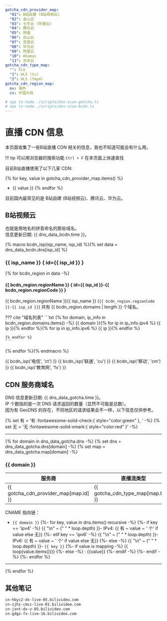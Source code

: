 ```yaml
---
gotcha_cdn_provider_map:
  "01": B站自建 (B站视频云)
  "02": 金山云
  "03": 七牛云 (阿里云)
  "04": 腾讯云
  "05": 网宿
  "06": 白山云
  "07": 百度云
  "08": 华为云
  "09": 阿里云
  "10": Akamai
  "11": 京东云
gotcha_cdn_type_map:
  "": FLV
  "1": HLS (ts)
  "2": HLS (fmp4)
gotcha_cdn_region_map:
  ov: 海外
  cn: 中国大陆

# npx ts-node ./scripts/dns-scan-gotcha.ts
# npx ts-node ./scripts/dns-scan-bcdn.ts
---
```


# 直播 CDN 信息

本页面收集了一些B站直播 CDN 相关的信息，我也不知道可能会有什么用。

!!! tip
    可以用浏览器的搜索功能 `Ctrl + F` 在本页面上快速查找

目前B站直播使用了以下几家 CDN:

{% for key, value in gotcha_cdn_provider_map.items() %}
- {{ value }}
{% endfor %}

目前国内最常见的是 B站自建 (B站视频云)、腾讯云、华为云。

## B站视频云

也就是用地名的拼音命名的那些域名。  
信息更新日期: {{ dns_data_bcdn.time }}。

{% macro bcdn_isp(isp_name, isp_id) %}{% set data = dns_data_bcdn.dns[isp_id] %}
### {{ isp_name }} { id={{ isp_id }} }

{% for bcdn_region in data -%}
#### {{ bcdn_region.regionName }} { id={{ isp_id }}-{{ bcdn_region.regionCode }} }

{{ bcdn_region.regionName }}{{ isp_name }} (`{{ bcdn_region.regionCode }}-{{ isp_id }}`) 共有 {{ bcdn_region.domains | length }} 个域名。

??? cite "域名列表"
    ```txt
    {% for domain, ip_info in bcdn_region.domains.items() -%}
    {{ domain }}{% for ip in ip_info.ipv4 %}
        {{ ip }}{% endfor %}{% for ip in ip_info.ipv6 %}
        {{ ip }}{% endfor %}

    {% endfor %}
    ```

{% endfor %}{% endmacro %}

{{  bcdn_isp('电信', 'ct') }}
{{  bcdn_isp('联通', 'cu') }}
{{  bcdn_isp('移动', 'cm') }}
{{  bcdn_isp('教育网', 'fx') }}

## CDN 服务商域名

DNS 信息更新日期: {{ dns_data_gotcha.time }}。  
IP 个数指的是一次 DNS 请求返回的数量（显然不可能是总数）。  
因为有 GeoDNS 的存在，不同地区的请求结果会不一样，以下信息仅供参考。

{% set 有 = '有 :fontawesome-solid-check:{ style="color:green" }, ' -%}
{% set 无 = '无 :fontawesome-solid-xmark:{ style="color:red" }' -%}

-----

{% for domain in dns_data_gotcha.dns -%}
{% set dns = dns_data_gotcha.dns[domain] -%}
{% set map = dns_data_gotcha.map[domain] -%}

### {{ domain }}

| 服务商 | 直播流类型 | 服务区域 |
| ----- | ---------- | ------- |
| {{ gotcha_cdn_provider_map[map.id] }} | {{ gotcha_cdn_type_map[map.type] }} | {{ gotcha_cdn_region_map[map.region] }}  |

CNAME 指向链：

- `{{ domain }}`
{%- for key, value in dns.items() recursive -%}
  {%- if key == 'ipv4' -%}
    {{  "\n" ~ ("    " * loop.depth) }}- IPv4: {{ 有 ~ value ~ ' 个' if value else 无}}
  {%- elif key == 'ipv6' -%}
    {{  "\n" ~ ("    " * loop.depth) }}- IPv6: {{ 有 ~ value ~ ' 个' if value else 无}}
  {%- else -%}
    {{  "\n" ~ ("    " * loop.depth) }}- `{{ key }}`
    {%- if value is mapping -%}
      {{ loop(value.items())}}
    {%- else -%}
      : {{value}}
    {%- endif -%}
  {%- endif -%}
{%- endfor %}

-----

{% endfor %}

## 其他笔记

```txt
cn-hbyc2-dx-live-05.bilivideo.com
cn-zjhz-cmcc-live-01.bilivideo.com
cn-jsnt-dx-v-05.bilivideo.com
cn-gdgz-fx-live-16.bilivideo.com
```
